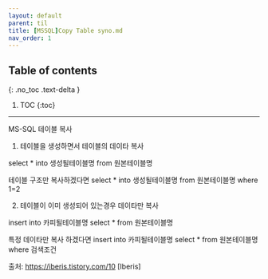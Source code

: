 ---layout: defaultparent: tiltitle: [MSSQL]Copy Table syno.mdnav_order: 1---## Table of contents{: .no_toc .text-delta }1. TOC{:toc}---MS-SQL 테이블 복사

1. 테이블을 생성하면서 테이블의 데이타 복사

select * into 생성될테이블명 from 원본테이블명

테이블 구조만 복사하겠다면
select * into 생성될테이블명 from 원본테이블명 where 1=2

2. 테이블이 이미 생성되어 있는경우 데이타만 복사

insert into 카피될테이블명 select * from 원본테이블명

특정 데이타만 복사 하겠다면
insert into 카피될테이블명 select * from 원본테이블명 where 검색조건


출처: https://iberis.tistory.com/10 [Iberis]